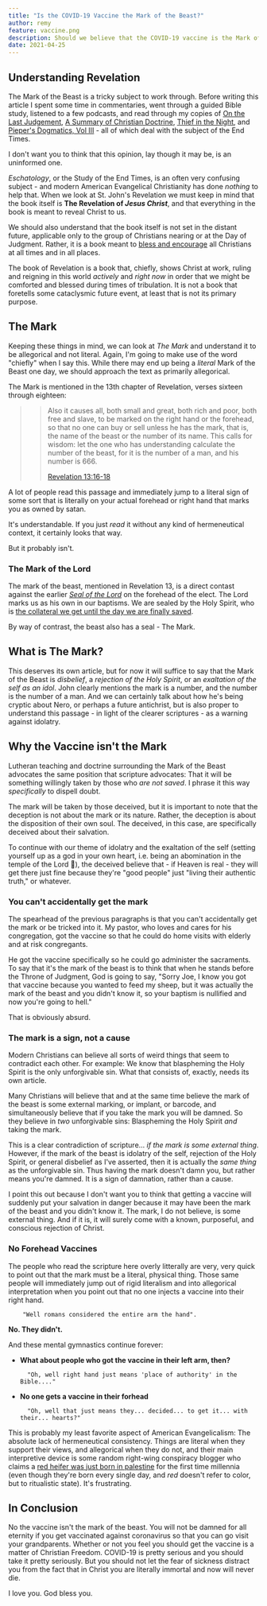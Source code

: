 ```yaml
---
title: "Is the COVID-19 Vaccine the Mark of the Beast?"
author: remy
feature: vaccine.png
description: Should we believe that the COVID-19 vaccine is the Mark of the Beast? What about the fact that it's starting to look like you can't buy, sell, or work without it?
date: 2021-04-25
---
```


## Understanding Revelation

The Mark of the Beast is a tricky subject to work through. Before writing this article I spent some time in commentaries, went through a guided Bible study, listened to a few podcasts, and read through my copies of [On the Last Judgement](https://amzn.to/3nGspMb), [A Summary of Christian Doctrine](https://amzn.to/3gRA6h3), [Thief in the Night](https://amzn.to/2Sm0OEn), and [Pieper's Dogmatics, Vol III](https://amzn.to/2QQfZ8n) - all of which deal with the subject of the End Times.

I don't want you to think that this opinion, lay though it may be, is an uninformed one.

<em>Eschatology</em>, or the Study of the End Times, is an often very confusing subject - and modern American Evangelical Christianity has done *nothing* to help that. When we look at St. John's Revelation we must keep in mind that the book itself is **The Revelation of *Jesus Christ***, and that everything in the book is meant to reveal Christ to us.

We should also understand that the book itself is not set in the distant future, applicable only to the group of Christians nearing or at the Day of Judgment. Rather, it is a book meant to <a href='https://biblia.com/bible/esv/revelation/1/3' target='_blank' data-toggle="tooltip" data-placement="top" title="Revelation 1:3">bless and encourage</a> all Christians at all times and in all places.

The book of Revelation is a book that, chiefly, shows Christ at work, ruling and reigning in this world *actively* and *right now* in order that we might be comforted and blessed during times of tribulation. It is not a book that foretells some cataclysmic future event, at least that is not its primary purpose.

## The Mark

Keeping these things in mind, we can look at *The Mark* and understand it to be allegorical and not literal. Again, I'm going to make use of the word "chiefly" when I say this. While there may end up being a *literal* Mark of the Beast one day, we should approach the text as primarily allegorical.

The Mark is mentioned in the 13th chapter of Revelation, verses sixteen through eighteen:

>>Also it causes all, both small and great, both rich and poor, both free and slave, to be marked on the right hand or the forehead, so that no one can buy or sell unless he has the mark, that is, the name of the beast or the number of its name. This calls for wisdom: let the one who has understanding calculate the number of the beast, for it is the number of a man, and his number is 666.
>>
>>[Revelation 13:16-18](https://biblia.com/bible/esv/revelation/13/16-18)

A lot of people read this passage and immediately jump to a literal sign of some sort that is literally on your actual forehead or right hand that marks you as owned by satan.

It's understandable. If you just *read* it without any kind of hermeneutical context, it certainly looks that way.

But it probably isn't.

### The Mark of the Lord

The mark of the beast, mentioned in Revelation 13, is a direct contast against the earlier *<a href="https://biblia.com/bible/esv/revelation/7/2-3" target="_blank" data-toggle="tooltip" data-placement="top" title="Revelation 7:2 & 3">Seal of the Lord</a>* on the forehead of the elect. The Lord marks us as his own in our baptisms. We are sealed by the Holy Spirit, who is <a href="https://biblia.com/bible/esv/ephesians/1/13-14" data-toggle="tooltip" data-placement="right" title="Ephesians 1:13 & 14" target="_blank">the collateral we get until the day we are finally saved</a>.

By way of contrast, the beast also has a seal - The Mark.

## What is The Mark?

This deserves its own article, but for now it will suffice to say that the Mark of the Beast is *disbelief*, a *rejection of the Holy Spirit*, or an *exaltation of the self as an idol*. John clearly mentions the mark is a number, and the number is the number of a man. And we can certainly talk about how he's being cryptic about Nero, or perhaps a future antichrist, but is also proper to understand this passage - in light of the clearer scriptures - as a warning against idolatry.

## Why the Vaccine isn't the Mark

Lutheran teaching and doctrine surrounding the Mark of the Beast advocates the same position that scripture advocates: That it will be something willingly taken by those who *are not saved*. I phrase it this way *specifically* to dispell doubt. 

The mark will be taken by those deceived, but it is important to note that the deception is not about the mark or its nature. Rather, the deception is about the disposition of their own soul. The deceived, in this case, are specifically deceived about their salvation. 

To continue with our theme of idolatry and the exaltation of the self (setting yourself up as a god in your own heart, i.e. being an abomination in the temple of the Lord &#x1F914;), the deceived believe that - if Heaven is real - they will get there just fine because they're "good people" just "living their authentic truth," or whatever.

### You can't accidentally get the mark

The spearhead of the previous paragraphs is that you can't accidentally get the mark or be tricked into it. My pastor, who loves and cares for his congregation, got the vaccine so that he could do home visits with elderly and at risk congregants.

He got the vaccine specifically so he could go administer the sacraments. To say that it's the mark of the beast is to think that when he stands before the Throne of Judgment, God is going to say, "Sorry Joe, I know you got that vaccine because you wanted to feed my sheep, but it was actually the mark of the beast and you didn't know it, so your baptism is nullified and now you're going to hell."

<span class="lead">That is obviously absurd.</span>

### The mark is a sign, not a cause

Modern Christians can believe all sorts of weird things that seem to contradict each other. For example: We know that blaspheming the Holy Spirit is the only unforgivable sin. What that consists of, exactly, needs its own article. 

Many Christians will believe that and at the same time believe the mark of the beast is some external marking, or implant, or barcode, and simultaneously believe that if you take the mark you will be damned. So they believe in *two* unforgivable sins: Blaspheming the Holy Spirit *and* taking the mark.

This is a clear contradiction of scripture... *if the mark is some external thing*. However, if the mark of the beast is idolatry of the self, rejection of the Holy Spirit, or general disbelief as I've asserted, then it is actually the *same thing* as the unforgivable sin. Thus having the mark doesn't damn you, but rather means you're damned. It is a sign of damnation, rather than a cause. 

I point this out because I don't want you to think that getting a vaccine will suddenly put your salvation in danger because it may have been the mark of the beast and you didn't know it. The mark, I do not believe, is some external thing. And if it is, it will surely come with a known, purposeful, and conscious rejection of Christ.

### No Forehead Vaccines

The people who read the scripture here overly litterally are very, very quick to point out that the mark must be a literal, physical thing. Those same people will immediately jump out of rigid literalism and into allegorical interpretation when you point out that no one injects a vaccine into their right hand. 

		"Well romans considered the entire arm the hand".

**No. They didn't.**

And these mental gymnastics continue forever:
* **What about people who got the vaccine in their left arm, then?**

 		"Oh, well right hand just means 'place of authority' in the Bible...."
 	
* **No one gets a vaccine in their forhead**

 		"Oh, well that just means they... decided... to get it... with their... hearts?"

This is probably my least favorite aspect of American Evangelicalism: The absolute lack of hermeneutical consistency. Things are literal when they support their views, and allegorical when they do not, and their main interpretive device is some random right-wing conspiracy blogger who claims a <a href="https://www.deccanchronicle.com/lifestyle/viral-and-trending/100918/bible-prophecy-first-red-heifer-born-in-2000-years-signals-end-of-days.html" target="_blank" rel="nofollow">red heifer was just born in palestine</a> for the first time millennia (even though they're born every single day, and *red* doesn't refer to color, but to ritualistic state). It's frustrating.

## In Conclusion

No the vaccine isn't the mark of the beast. You will not be damned for all eternity if you get vaccinated against coronavirus so that you can go visit your grandparents. Whether or not you feel you should get the vaccine is a matter of Christian Freedom. COVID-19 is pretty serious and you should take it pretty seriously. But you should not let the fear of sickness distract you from the fact that in Christ you are literally immortal and now will never die.

I love you. God bless you.